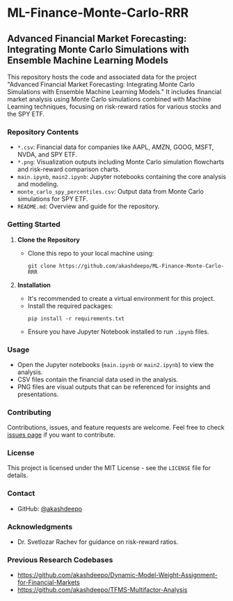 # ML-Finance-Monte-Carlo-RRR

## Advanced Financial Market Forecasting: Integrating Monte Carlo Simulations with Ensemble Machine Learning Models

This repository hosts the code and associated data for the project "Advanced Financial Market Forecasting: Integrating Monte Carlo Simulations with Ensemble Machine Learning Models." It includes financial market analysis using Monte Carlo simulations combined with Machine Learning techniques, focusing on risk-reward ratios for various stocks and the SPY ETF.

### Repository Contents

- `*.csv`: Financial data for companies like AAPL, AMZN, GOOG, MSFT, NVDA, and SPY ETF.
- `*.png`: Visualization outputs including Monte Carlo simulation flowcharts and risk-reward comparison charts.
- `main.ipynb`, `main2.ipynb`: Jupyter notebooks containing the core analysis and modeling.
- `monte_carlo_spy_percentiles.csv`: Output data from Monte Carlo simulations for SPY ETF.
- `README.md`: Overview and guide for the repository.

### Getting Started

1. **Clone the Repository**
   - Clone this repo to your local machine using:
     ```
     git clone https://github.com/akashdeepo/ML-Finance-Monte-Carlo-RRR
     ```

2. **Installation**
   - It's recommended to create a virtual environment for this project.
   - Install the required packages:
     ```
     pip install -r requirements.txt
     ```
   - Ensure you have Jupyter Notebook installed to run `.ipynb` files.

### Usage

- Open the Jupyter notebooks (`main.ipynb` or `main2.ipynb`) to view the analysis.
- CSV files contain the financial data used in the analysis.
- PNG files are visual outputs that can be referenced for insights and presentations.

### Contributing

Contributions, issues, and feature requests are welcome. Feel free to check [issues page](https://github.com/akashdeepo/ML-Finance-Monte-Carlo-RRR/issues) if you want to contribute.

### License

This project is licensed under the MIT License - see the `LICENSE` file for details.

### Contact

- GitHub: [@akashdeepo](https://github.com/akashdeepo)

### Acknowledgments

- Dr. Svetlozar Rachev for guidance on risk-reward ratios.

### Previous Research Codebases
- https://github.com/akashdeepo/Dynamic-Model-Weight-Assignment-for-Financial-Markets
- https://github.com/akashdeepo/TFMS-Multifactor-Analysis
